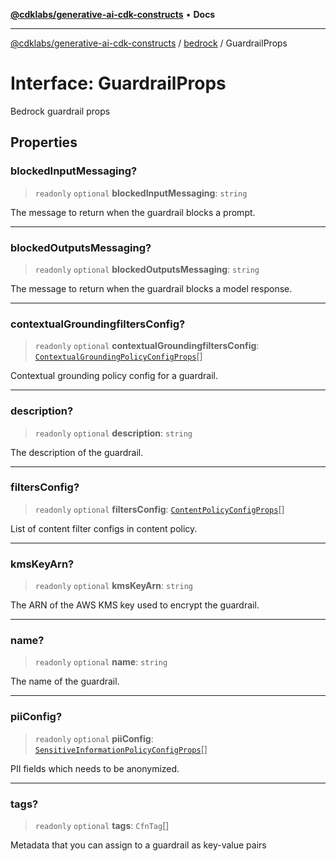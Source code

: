 [**@cdklabs/generative-ai-cdk-constructs**](../../../README.md) • **Docs**

***

[@cdklabs/generative-ai-cdk-constructs](../../../README.md) / [bedrock](../README.md) / GuardrailProps

# Interface: GuardrailProps

Bedrock guardrail props

## Properties

### blockedInputMessaging?

> `readonly` `optional` **blockedInputMessaging**: `string`

The message to return when the guardrail blocks a prompt.

***

### blockedOutputsMessaging?

> `readonly` `optional` **blockedOutputsMessaging**: `string`

The message to return when the guardrail blocks a model response.

***

### contextualGroundingfiltersConfig?

> `readonly` `optional` **contextualGroundingfiltersConfig**: [`ContextualGroundingPolicyConfigProps`](ContextualGroundingPolicyConfigProps.md)[]

Contextual grounding policy config for a guardrail.

***

### description?

> `readonly` `optional` **description**: `string`

The description of the guardrail.

***

### filtersConfig?

> `readonly` `optional` **filtersConfig**: [`ContentPolicyConfigProps`](ContentPolicyConfigProps.md)[]

List of content filter configs in content policy.

***

### kmsKeyArn?

> `readonly` `optional` **kmsKeyArn**: `string`

The ARN of the AWS KMS key used to encrypt the guardrail.

***

### name?

> `readonly` `optional` **name**: `string`

The name of the guardrail.

***

### piiConfig?

> `readonly` `optional` **piiConfig**: [`SensitiveInformationPolicyConfigProps`](SensitiveInformationPolicyConfigProps.md)[]

PII fields which needs to be anonymized.

***

### tags?

> `readonly` `optional` **tags**: `CfnTag`[]

Metadata that you can assign to a guardrail as key-value pairs
